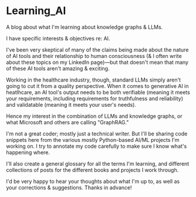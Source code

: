 # Learning_AI

A blog about what I'm learning about knowledge graphs &amp; LLMs. 

I have specific interests & objectives re: AI.

I've been very skeptical of many of the claims being made about the nature of AI tools and their relationship to human consciousness (&amp; I often write about these topics on my LinkedIn page)—but that doesn't mean that many of these AI tools aren't amazing & exciting. 

Working in the healthcare industry, though, standard LLMs simply aren't going to cut it from a quality perspective. When it comes to generative AI in heatlhcare, an AI tool's output needs to be both verifiable (meaning it meets your requirements, including requirements for truthfulness and reliability) and validatable (meaning it meets your user's needs). 

Hence my interest in the combination of LLMs and knowledge graphs, or what Microsoft and others are calling "GraphRAG." 

I'm not a great coder; mostly just a technical writer. But I'll be sharing code snippets here from the various mostly Python-based AI/ML projects I'm working on. I try to annotate my code carefully to make sure I know what's happening where. 

I'll also create a general glossary for all the terms I'm learning, and different collections of posts for the different books and projects I work through. 

I'd be very happy to hear your thoughts about what I'm up to, as well as your corrections & suggestions. Thanks in advance!
